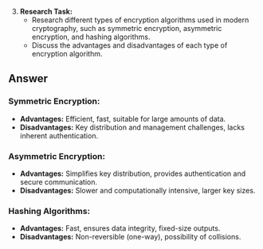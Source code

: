 3. **Research Task:**
   - Research different types of encryption algorithms used in modern cryptography, such as symmetric encryption, asymmetric encryption, and hashing algorithms.
   - Discuss the advantages and disadvantages of each type of encryption algorithm.

## Answer

### **Symmetric Encryption:**
   - **Advantages:** Efficient, fast, suitable for large amounts of data.
   - **Disadvantages:** Key distribution and management challenges, lacks inherent authentication.

### **Asymmetric Encryption:**
   - **Advantages:** Simplifies key distribution, provides authentication and secure communication.
   - **Disadvantages:** Slower and computationally intensive, larger key sizes.

### **Hashing Algorithms:**
   - **Advantages:** Fast, ensures data integrity, fixed-size outputs.
   - **Disadvantages:** Non-reversible (one-way), possibility of collisions.